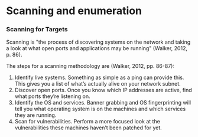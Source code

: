 # Scanning and enumeration

### Scanning for Targets

Scanning is "the process of discovering systems on the network and taking a look at what open ports and applications may be running" (Walker, 2012, p. 86).&#x20;

The steps for a scanning methodology are (Walker, 2012, pp. 86-87):

1. Identify live systems. Something as simple as a ping can provide this. This gives you a list of what’s actually alive on your network subnet.
2. Discover open ports. Once you know which IP addresses are active, find what ports they’re listening on.
3. Identify the OS and services. Banner grabbing and OS fingerprinting will tell you what operating system is on the machines and which services they are running.
4. Scan for vulnerabilities. Perform a more focused look at the vulnerabilities these machines haven’t been patched for yet.&#x20;
